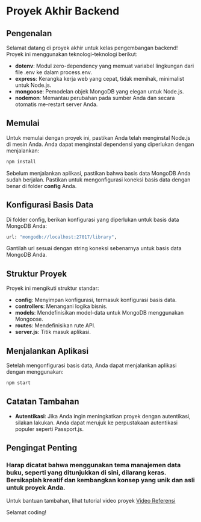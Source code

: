 # Proyek Akhir Backend

## Pengenalan

Selamat datang di proyek akhir untuk kelas pengembangan backend! Proyek ini menggunakan teknologi-teknologi berikut:

- **dotenv**: Modul zero-dependency yang memuat variabel lingkungan dari file .env ke dalam process.env.
- **express**: Kerangka kerja web yang cepat, tidak memihak, minimalist untuk Node.js.
- **mongoose**: Pemodelan objek MongoDB yang elegan untuk Node.js.
- **nodemon**: Memantau perubahan pada sumber Anda dan secara otomatis me-restart server Anda.

## Memulai

Untuk memulai dengan proyek ini, pastikan Anda telah menginstal Node.js di mesin Anda. Anda dapat menginstal dependensi yang diperlukan dengan menjalankan:

```bash
npm install
```

Sebelum menjalankan aplikasi, pastikan bahwa basis data MongoDB Anda sudah berjalan. Pastikan untuk mengonfigurasi koneksi basis data dengan benar di folder **config** Anda.

## Konfigurasi Basis Data

Di folder config, berikan konfigurasi yang diperlukan untuk basis data MongoDB Anda:

```bash
url: "mongodb://localhost:27017/library",
```

Gantilah url sesuai dengan string koneksi sebenarnya untuk basis data MongoDB Anda.

## Struktur Proyek

Proyek ini mengikuti struktur standar:
- **config**: Menyimpan konfigurasi, termasuk konfigurasi basis data.
- **controllers**: Menangani logika bisnis.
- **models**: Mendefinisikan model-data untuk MongoDB menggunakan Mongoose.
- **routes**: Mendefinisikan rute API.
- **server.js**: Titik masuk aplikasi.

## Menjalankan Aplikasi

Setelah mengonfigurasi basis data, Anda dapat menjalankan aplikasi dengan menggunakan:

```bash
npm start
```

## Catatan Tambahan
- **Autentikasi**: Jika Anda ingin meningkatkan proyek dengan autentikasi, silakan lakukan. Anda dapat merujuk ke perpustakaan autentikasi populer seperti Passport.js.

## Pengingat Penting

### Harap dicatat bahwa menggunakan tema manajemen data buku, seperti yang ditunjukkan di sini, dilarang keras. Bersikaplah kreatif dan kembangkan konsep yang unik dan asli untuk proyek Anda.

Untuk bantuan tambahan, lihat tutorial video proyek
[Video Referensi](https://www.youtube.com/watch?v=U0A7kmXOnjo&si=dJ86NyxJunmJVcwQ)

Selamat coding!
